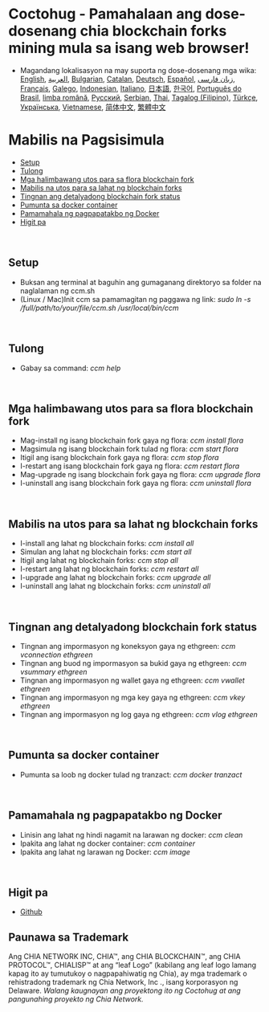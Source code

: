 # Coctohug - Pamahalaan ang dose-dosenang chia blockchain forks mining mula sa isang web browser!
- Magandang lokalisasyon na may suporta ng dose-dosenang mga wika: [English](./ccm_en.md), [العربية](./ccm_ar.md), [Bulgarian](./ccm_bg.md), [Catalan](./ccm_ca.md), [Deutsch](./ccm_de.md), [Español](./ccm_es.md), [زبان فارسی](./ccm_fa.md), [Français](./ccm_fr.md), [Galego](./ccm_gl.md), [Indonesian](./ccm_id.md), [Italiano](./ccm_it.md), [日本語](./ccm_ja.md), [한국어](./ccm_ko.md), [Português do Brasil](./ccm_pt.md), [limba română](./ccm_ro.md), [Русский](./ccm_ru.md), [Serbian](./ccm_sr.md), [Thai](./ccm_th.md), [Tagalog (Filipino)](./ccm_tl.md), [Türkçe](./ccm_tr.md), [Українська](./ccm_uk.md), [Vietnamese](./ccm_vi.md), [简体中文](./ccm_zh-CN.md), [繁體中文](./ccm_zh-TW.md)


# Mabilis na Pagsisimula
  - [Setup](#ccm-setup)
  - [Tulong](#ccm-help)
  - [Mga halimbawang utos para sa flora blockchain fork](#ccm-sample)
  - [Mabilis na utos para sa lahat ng blockchain forks](#ccm-all)
  - [Tingnan ang detalyadong blockchain fork status](#ccm-view)
  - [Pumunta sa docker container](#ccm-docker)
  - [Pamamahala ng pagpapatakbo ng Docker](#ccm-docker-manage)
  - [Higit pa](#ccm-more)
  

<p id="ccm-setup">&nbsp;</p>

## Setup
- Buksan ang terminal at baguhin ang gumaganang direktoryo sa folder na naglalaman ng ccm.sh
- (Linux / Mac)Init ccm sa pamamagitan ng paggawa ng link: <i>sudo ln -s /full/path/to/your/file/ccm.sh /usr/local/bin/ccm</i>


<p id="ccm-help">&nbsp;</p>

## Tulong
- Gabay sa command: <i>ccm help</i>


<p id="ccm-sample">&nbsp;</p>

## Mga halimbawang utos para sa flora blockchain fork
- Mag-install ng isang blockchain fork gaya ng flora: <i>ccm install flora</i>
- Magsimula ng isang blockchain fork tulad ng flora: <i>ccm start flora</i>
- Itigil ang isang blockchain fork gaya ng flora: <i>ccm stop flora</i>
- I-restart ang isang blockchain fork gaya ng flora: <i>ccm restart flora</i>
- Mag-upgrade ng isang blockchain fork gaya ng flora: <i>ccm upgrade flora</i>
- I-uninstall ang isang blockchain fork gaya ng flora: <i>ccm uninstall flora</i>


<p id="ccm-all">&nbsp;</p>

## Mabilis na utos para sa lahat ng blockchain forks
- I-install ang lahat ng blockchain forks: <i>ccm install all</i>
- Simulan ang lahat ng blockchain forks: <i>ccm start all</i>
- Itigil ang lahat ng blockchain forks: <i>ccm stop all</i>
- I-restart ang lahat ng blockchain forks: <i>ccm restart all</i>
- I-upgrade ang lahat ng blockchain forks: <i>ccm upgrade all</i>
- I-uninstall ang lahat ng blockchain forks: <i>ccm uninstall all</i>


<p id="ccm-view">&nbsp;</p>

## Tingnan ang detalyadong blockchain fork status
- Tingnan ang impormasyon ng koneksyon gaya ng ethgreen: <i>ccm vconnection ethgreen</i>
- Tingnan ang buod ng impormasyon sa bukid gaya ng ethgreen: <i>ccm vsummary ethgreen</i>
- Tingnan ang impormasyon ng wallet gaya ng ethgreen: <i>ccm vwallet ethgreen</i>
- Tingnan ang impormasyon ng mga key gaya ng ethgreen: <i>ccm vkey ethgreen</i>
- Tingnan ang impormasyon ng log gaya ng ethgreen: <i>ccm vlog ethgreen</i>


<p id="ccm-docker">&nbsp;</p>

## Pumunta sa docker container
- Pumunta sa loob ng docker tulad ng tranzact: <i>ccm docker tranzact</i>


<p id="ccm-docker-manage">&nbsp;</p>

## Pamamahala ng pagpapatakbo ng Docker
- Linisin ang lahat ng hindi nagamit na larawan ng docker: <i>ccm clean</i>
- Ipakita ang lahat ng docker container: <i>ccm container</i>
- Ipakita ang lahat ng larawan ng Docker: <i>ccm image</i>


<p id="ccm-more">&nbsp;</p>

## Higit pa
- [Github](https://github.com/raingggg/coctohug-manager)

## Paunawa sa Trademark
Ang CHIA NETWORK INC, CHIA™, ang CHIA BLOCKCHAIN™, ang CHIA PROTOCOL™, CHIALISP™ at ang “leaf Logo” (kabilang ang leaf logo lamang kapag ito ay tumutukoy o nagpapahiwatig ng Chia), ay mga trademark o rehistradong trademark ng Chia Network, Inc ., isang korporasyon ng Delaware. *Walang kaugnayan ang proyektong ito ng Coctohug at ang pangunahing proyekto ng Chia Network.*
 
 
 
 
